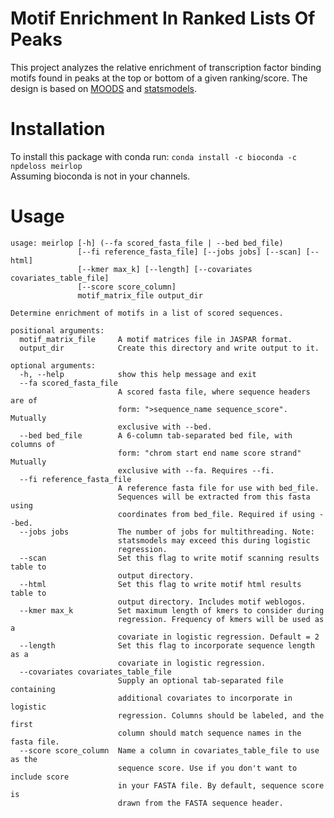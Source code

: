 # Motif Enrichment In Ranked Lists Of Peaks
This project analyzes the relative enrichment of transcription factor binding motifs found in peaks at the top or bottom of a given ranking/score. 
The design is based on [MOODS](https://github.com/jhkorhonen/MOODS/tree/master/python) and [statsmodels](https://www.statsmodels.org/stable/index.html).

# Installation
To install this package with conda run:
`conda install -c bioconda -c npdeloss meirlop`  
Assuming bioconda is not in your channels.

# Usage
```
usage: meirlop [-h] (--fa scored_fasta_file | --bed bed_file)
               [--fi reference_fasta_file] [--jobs jobs] [--scan] [--html]
               [--kmer max_k] [--length] [--covariates covariates_table_file]
               [--score score_column]
               motif_matrix_file output_dir

Determine enrichment of motifs in a list of scored sequences.

positional arguments:
  motif_matrix_file     A motif matrices file in JASPAR format.
  output_dir            Create this directory and write output to it.

optional arguments:
  -h, --help            show this help message and exit
  --fa scored_fasta_file
                        A scored fasta file, where sequence headers are of
                        form: ">sequence_name sequence_score". Mutually
                        exclusive with --bed.
  --bed bed_file        A 6-column tab-separated bed file, with columns of
                        form: "chrom start end name score strand" Mutually
                        exclusive with --fa. Requires --fi.
  --fi reference_fasta_file
                        A reference fasta file for use with bed_file.
                        Sequences will be extracted from this fasta using
                        coordinates from bed_file. Required if using --bed.
  --jobs jobs           The number of jobs for multithreading. Note:
                        statsmodels may exceed this during logistic
                        regression.
  --scan                Set this flag to write motif scanning results table to
                        output directory.
  --html                Set this flag to write motif html results table to
                        output directory. Includes motif weblogos.
  --kmer max_k          Set maximum length of kmers to consider during
                        regression. Frequency of kmers will be used as a
                        covariate in logistic regression. Default = 2
  --length              Set this flag to incorporate sequence length as a
                        covariate in logistic regression.
  --covariates covariates_table_file
                        Supply an optional tab-separated file containing
                        additional covariates to incorporate in logistic
                        regression. Columns should be labeled, and the first
                        column should match sequence names in the fasta file.
  --score score_column  Name a column in covariates_table_file to use as the
                        sequence score. Use if you don't want to include score
                        in your FASTA file. By default, sequence score is
                        drawn from the FASTA sequence header.
```
